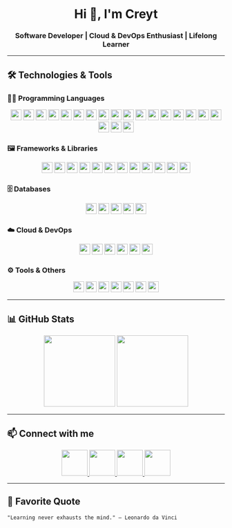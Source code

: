 <h1 align="center">Hi 👋, I'm Creyt</h1>
<h3 align="center">Software Developer | Cloud & DevOps Enthusiast | Lifelong Learner</h3>

---

## 🛠 Technologies & Tools

### 👨‍💻 Programming Languages
<p align="center">
  <img src="https://img.shields.io/badge/C-282C34?logo=c&logoColor=A8B9CC" height="25" />
  <img src="https://img.shields.io/badge/C++-282C34?logo=c%2B%2B&logoColor=00599C" height="25" />
  <img src="https://img.shields.io/badge/C%23-282C34?logo=c-sharp&logoColor=239120" height="25" />
  <img src="https://img.shields.io/badge/Java-282C34?logo=openjdk&logoColor=FF6F00" height="25" />
  <img src="https://img.shields.io/badge/Kotlin-282C34?logo=kotlin&logoColor=7F52FF" height="25" />
  <img src="https://img.shields.io/badge/Scala-282C34?logo=scala&logoColor=DC322F" height="25" />
  <img src="https://img.shields.io/badge/Python-282C34?logo=python&logoColor=3776AB" height="25" />
  <img src="https://img.shields.io/badge/Ruby-282C34?logo=ruby&logoColor=CC342D" height="25" />
  <img src="https://img.shields.io/badge/Go-282C34?logo=go&logoColor=00ADD8" height="25" />
  <img src="https://img.shields.io/badge/Rust-282C34?logo=rust&logoColor=000000" height="25" />
  <img src="https://img.shields.io/badge/Dart-282C34?logo=dart&logoColor=0175C2" height="25" />
  <img src="https://img.shields.io/badge/Swift-282C34?logo=swift&logoColor=F05138" height="25" />
  <img src="https://img.shields.io/badge/JavaScript-282C34?logo=javascript&logoColor=F7DF1E" height="25" />
  <img src="https://img.shields.io/badge/TypeScript-282C34?logo=typescript&logoColor=3178C6" height="25" />
  <img src="https://img.shields.io/badge/PHP-282C34?logo=php&logoColor=777BB4" height="25" />
  <img src="https://img.shields.io/badge/Perl-282C34?logo=perl&logoColor=39457E" height="25" />
  <img src="https://img.shields.io/badge/Lua-282C34?logo=lua&logoColor=2C2D72" height="25" />
  <img src="https://img.shields.io/badge/Haskell-282C34?logo=haskell&logoColor=5D4F85" height="25" />
  <img src="https://img.shields.io/badge/Pascal-282C34?logo=delphi&logoColor=EE1F35" height="25" />
  <img src="https://img.shields.io/badge/Shell_Script-282C34?logo=gnu-bash&logoColor=4EAA25" height="25" />
</p>

### 🖼 Frameworks & Libraries
<p align="center">
  <img src="https://img.shields.io/badge/React-282C34?logo=react&logoColor=61DAFB" height="25" />
  <img src="https://img.shields.io/badge/Redux-282C34?logo=redux&logoColor=764ABC" height="25" />
  <img src="https://img.shields.io/badge/Vue.js-282C34?logo=vue.js&logoColor=4FC08D" height="25" />
  <img src="https://img.shields.io/badge/Nuxt.js-282C34?logo=nuxt.js&logoColor=00DC82" height="25" />
  <img src="https://img.shields.io/badge/Node.js-282C34?logo=node.js&logoColor=339933" height="25" />
  <img src="https://img.shields.io/badge/Express.js-282C34?logo=express&logoColor=FFFFFF" height="25" />
  <img src="https://img.shields.io/badge/Laravel-282C34?logo=laravel&logoColor=FF2D20" height="25" />
  <img src="https://img.shields.io/badge/Flutter-282C34?logo=flutter&logoColor=02569B" height="25" />
  <img src="https://img.shields.io/badge/Tailwind_CSS-282C34?logo=tailwind-css&logoColor=38B2AC" height="25" />
  <img src="https://img.shields.io/badge/Bootstrap-282C34?logo=bootstrap&logoColor=7952B3" height="25" />
  <img src="https://img.shields.io/badge/Sass-282C34?logo=sass&logoColor=CC6699" height="25" />
  <img src="https://img.shields.io/badge/Three.js-282C34?logo=three.js&logoColor=FFFFFF" height="25" />
</p>

### 🗄 Databases
<p align="center">
  <img src="https://img.shields.io/badge/MySQL-282C34?logo=mysql&logoColor=4479A1" height="25" />
  <img src="https://img.shields.io/badge/PostgreSQL-282C34?logo=postgresql&logoColor=4169E1" height="25" />
  <img src="https://img.shields.io/badge/MongoDB-282C34?logo=mongodb&logoColor=47A248" height="25" />
  <img src="https://img.shields.io/badge/Redis-282C34?logo=redis&logoColor=DC382D" height="25" />
  <img src="https://img.shields.io/badge/SQLite-282C34?logo=sqlite&logoColor=003B57" height="25" />
</p>

### ☁️ Cloud & DevOps
<p align="center">
  <img src="https://img.shields.io/badge/AWS-282C34?logo=amazonaws&logoColor=FF9900" height="25" />
  <img src="https://img.shields.io/badge/Google_Cloud-282C34?logo=googlecloud&logoColor=4285F4" height="25" />
  <img src="https://img.shields.io/badge/Cloudflare-282C34?logo=cloudflare&logoColor=F38020" height="25" />
  <img src="https://img.shields.io/badge/Docker-282C34?logo=docker&logoColor=2496ED" height="25" />
  <img src="https://img.shields.io/badge/Kubernetes-282C34?logo=kubernetes&logoColor=326CE5" height="25" />
  <img src="https://img.shields.io/badge/GitHub_Actions-282C34?logo=github-actions&logoColor=2088FF" height="25" />
</p>

### ⚙️ Tools & Others
<p align="center">
  <img src="https://img.shields.io/badge/Git-282C34?logo=git&logoColor=F05032" height="25" />
  <img src="https://img.shields.io/badge/VS_Code-282C34?logo=visual-studio-code&logoColor=007ACC" height="25" />
  <img src="https://img.shields.io/badge/IntelliJ_IDEA-282C34?logo=intellij-idea&logoColor=000000" height="25" />
  <img src="https://img.shields.io/badge/Android_Studio-282C34?logo=androidstudio&logoColor=3DDC84" height="25" />
  <img src="https://img.shields.io/badge/Xcode-282C34?logo=xcode&logoColor=147EFB" height="25" />
  <img src="https://img.shields.io/badge/Photoshop-282C34?logo=adobephotoshop&logoColor=31A8FF" height="25" />
  <img src="https://img.shields.io/badge/Illustrator-282C34?logo=adobeillustrator&logoColor=FF9A00" height="25" />
</p>

---

## 📊 GitHub Stats
<p align="center">
  <img src="https://github-readme-stats.vercel.app/api?username=creyt2012&show_icons=true&theme=react&hide_border=true&bg_color=20232a&title_color=61dafb&icon_color=61dafb" height="165"/>
  <img src="https://github-readme-stats.vercel.app/api/top-langs/?username=creyt2012&layout=compact&langs_count=8&theme=react&hide_border=true&bg_color=20232a&title_color=61dafb" height="165"/>
</p>

---

## 📫 Connect with me
<p align="center">
  <a href="https://facebook.com/creyt.2012" target="_blank">
    <img src="https://img.icons8.com/bubbles/100/000000/facebook-new.png" width="60" />
  </a>
  <a href="https://instagram.com/creytdeptrai" target="_blank">
    <img src="https://img.icons8.com/bubbles/100/000000/instagram.png" width="60" />
  </a>
  <a href="https://www.youtube.com/" target="_blank">
    <img src="https://img.icons8.com/bubbles/100/000000/youtube-squared.png" width="60" />
  </a>
  <a href="mailto:mortarcloud@gmail.com" target="_blank">
    <img src="https://img.icons8.com/bubbles/100/000000/gmail.png" width="60" />
  </a>
</p>

---

## 📑 Favorite Quote
```text
"Learning never exhausts the mind." – Leonardo da Vinci
